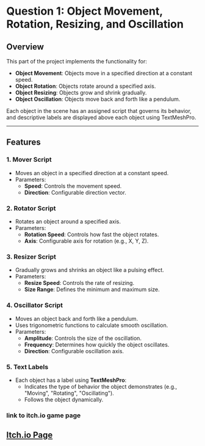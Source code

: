 # Question 1: Object Movement, Rotation, Resizing, and Oscillation

## Overview
This part of the project implements the functionality for:
- **Object Movement**: Objects move in a specified direction at a constant speed.
- **Object Rotation**: Objects rotate around a specified axis.
- **Object Resizing**: Objects grow and shrink gradually.
- **Object Oscillation**: Objects move back and forth like a pendulum.

Each object in the scene has an assigned script that governs its behavior, and descriptive labels are displayed above each object using TextMeshPro.

---

## Features
### 1. **Mover Script**
- Moves an object in a specified direction at a constant speed.
- Parameters:
  - **Speed**: Controls the movement speed.
  - **Direction**: Configurable direction vector.

### 2. **Rotator Script**
- Rotates an object around a specified axis.
- Parameters:
  - **Rotation Speed**: Controls how fast the object rotates.
  - **Axis**: Configurable axis for rotation (e.g., X, Y, Z).

### 3. **Resizer Script**
- Gradually grows and shrinks an object like a pulsing effect.
- Parameters:
  - **Resize Speed**: Controls the rate of resizing.
  - **Size Range**: Defines the minimum and maximum size.

### 4. **Oscillator Script**
- Moves an object back and forth like a pendulum.
- Uses trigonometric functions to calculate smooth oscillation.
- Parameters:
  - **Amplitude**: Controls the size of the oscillation.
  - **Frequency**: Determines how quickly the object oscillates.
  - **Direction**: Configurable oscillation axis.

### 5. **Text Labels**
- Each object has a label using **TextMeshPro**:
  - Indicates the type of behavior the object demonstrates (e.g., "Moving", "Rotating", "Oscillating").
  - Follows the object dynamically.

### link to itch.io game page
[Itch.io Page](https://blackeswadeh.itch.io/question1-game)
---

